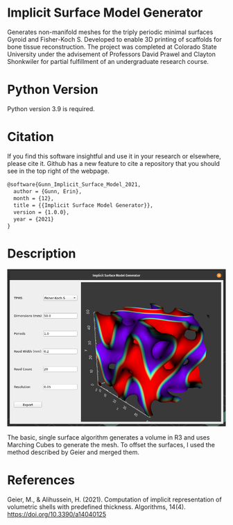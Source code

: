 # Implicit Surface Model Generator

Generates non-manifold meshes for the triply periodic minimal surfaces Gyroid and Fisher-Koch S.
Developed to enable 3D printing of scaffolds for bone tissue reconstruction.
The project was completed at Colorado State University under the advisement of Professors David Prawel and Clayton Shonkwiler for partial fulfillment of an undergraduate research course.

# Python Version

Python version 3.9 is required.

# Citation

If you find this software insightful and use it in your research or elsewhere, please cite it.
Github has a new feature to cite a repository that you should see in the top right of the webpage.

```
@software{Gunn_Implicit_Surface_Model_2021,
  author = {Gunn, Erin},
  month = {12},
  title = {{Implicit Surface Model Generator}},
  version = {1.0.0},
  year = {2021}
}
```

# Description

![Screenshot of the model generator...](/ss01.png)

The basic, single surface algorithm generates a volume in R3 and uses Marching Cubes to generate the mesh.
To offset the surfaces, I used the method described by Geier and merged them.



# References

Geier, M., & Alihussein, H. (2021). Computation of implicit representation of volumetric shells with predefined thickness. Algorithms, 14(4). https://doi.org/10.3390/a14040125
